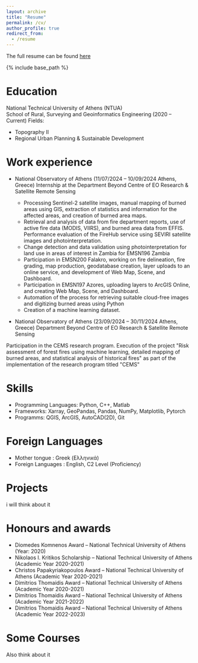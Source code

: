 ```yaml
---
layout: archive
title: "Resume"
permalink: /cv/
author_profile: true
redirect_from:
  - /resume
---
```


The full resume can be found [here](EleniSaka.github.io/files/CV_Eleni_Saka.pdf)

{% include base_path %}

Education
======
National Technical University of Athens (NTUA)                 
School of Rural, Surveying and Geoinformatics Engineering
(2020 – Current)
Fields: 
* Topography II 
* Regional Urban Planning & Sustainable Development

Work experience
======
* National Observatory of Athens (11/07/2024 – 10/09/2024 Athens, Greece)
Internship at the Department Beyond Centre of EO Research & Satellite Remote Sensing

  * Processing Sentinel-2 satellite images, manual mapping of burned areas using GIS, extraction of statistics and
 information for the affected areas, and creation of burned area maps. 
  * Retrieval and analysis of data from fire department reports, use of active fire data (MODIS, VIIRS), and burned
 area data from EFFIS. Performance evaluation of the FireHub service using SEVIRI satellite images and
 photointerpretation.
  * Change detection and data validation using photointerpretation for land use in areas of interest in Zambia for
 EMSN196 Zambia
  * Participation in EMSN200 Falakro, working on fire delineation, fire grading, map production, geodatabase
 creation, layer uploads to an online service, and development of Web Map, Scene, and Dashboard.
  * Participation in EMSN197 Azores, uploading layers to ArcGIS Online, and creating Web Map, Scene, and
 Dashboard.
  * Automation of the process for retrieving suitable cloud-free images and digitizing burned areas using Python
  * Creation of a machine learning dataset.

* National Observatory of Athens (23/09/2024 – 30/11/2024 Athens, Greece)
Department Beyond Centre of EO Research & Satellite Remote Sensing

Participation in the CEMS research program. Execution of the project "Risk assessment of forest fires using machine learning, detailed mapping of burned areas,
 and statistical analysis of historical fires" as part of the implementation of the research program titled "CEMS" 

Skills
======
* Programming Languages: Python, C++, Matlab
* Frameworks: Xarray, GeoPandas, Pandas, NumPy, Matplotlib, Pytorch
* Programms: QGIS, ArcGIS, AutoCAD(2D), Git

Foreign Languages
======
* Mother tongue : Greek (Ελληνικά) 
* Foreign Languages : English, C2 Level (Proficiency)
  
Projects
======
i will think about it 
  
Honours and awards
======
* Diomedes Komnenos Award – National Technical University of Athens (Year: 2020)
* Nikolaos I. Kritikos Scholarship – National Technical University of Athens (Academic Year 2020-2021)
* Christos Papakyriakopoulos Award – National Technical University of Athens (Academic Year 2020-2021)
* Dimitrios Thomaidis Award – National Technical University of Athens (Academic Year 2020-2021) 
* Dimitrios Thomaidis Award – National Technical University of Athens (Academic Year 2021-2022)
* Dimitrios Thomaidis Award – National Technical University of Athens (Academic Year 2022-2023)
  
Some Courses
======
Also think about it
